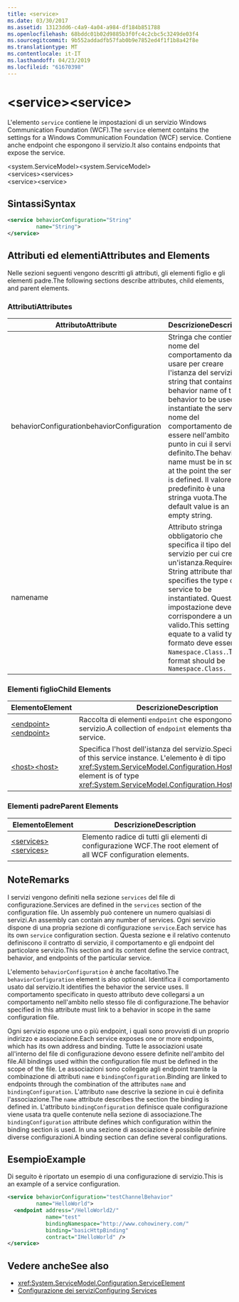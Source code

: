 ```yaml
---
title: <service>
ms.date: 03/30/2017
ms.assetid: 13123dd6-c4a9-4a04-a984-df184b851788
ms.openlocfilehash: 68bddc01b02d9885b3f0fc4c2cbc5c3249de03f4
ms.sourcegitcommit: 9b552addadfb57fab0b9e7852ed4f1f1b8a42f8e
ms.translationtype: MT
ms.contentlocale: it-IT
ms.lasthandoff: 04/23/2019
ms.locfileid: "61670398"
---
```

# <a name="service"></a><span data-ttu-id="9b6a7-101">\<service></span><span class="sxs-lookup"><span data-stu-id="9b6a7-101">\<service></span></span>
<span data-ttu-id="9b6a7-102">L'elemento `service` contiene le impostazioni di un servizio Windows Communication Foundation (WCF).</span><span class="sxs-lookup"><span data-stu-id="9b6a7-102">The `service` element contains the settings for a Windows Communication Foundation (WCF) service.</span></span> <span data-ttu-id="9b6a7-103">Contiene anche endpoint che espongono il servizio.</span><span class="sxs-lookup"><span data-stu-id="9b6a7-103">It also contains endpoints that expose the service.</span></span>  
  
 <span data-ttu-id="9b6a7-104">\<system.ServiceModel></span><span class="sxs-lookup"><span data-stu-id="9b6a7-104">\<system.ServiceModel></span></span>  
<span data-ttu-id="9b6a7-105">\<services></span><span class="sxs-lookup"><span data-stu-id="9b6a7-105">\<services></span></span>  
<span data-ttu-id="9b6a7-106">\<service></span><span class="sxs-lookup"><span data-stu-id="9b6a7-106">\<service></span></span>  
  
## <a name="syntax"></a><span data-ttu-id="9b6a7-107">Sintassi</span><span class="sxs-lookup"><span data-stu-id="9b6a7-107">Syntax</span></span>  
  
```xml  
<service behaviorConfiguration="String"
         name="String">
</service>
```  
  
## <a name="attributes-and-elements"></a><span data-ttu-id="9b6a7-108">Attributi ed elementi</span><span class="sxs-lookup"><span data-stu-id="9b6a7-108">Attributes and Elements</span></span>  
 <span data-ttu-id="9b6a7-109">Nelle sezioni seguenti vengono descritti gli attributi, gli elementi figlio e gli elementi padre.</span><span class="sxs-lookup"><span data-stu-id="9b6a7-109">The following sections describe attributes, child elements, and parent elements.</span></span>  
  
### <a name="attributes"></a><span data-ttu-id="9b6a7-110">Attributi</span><span class="sxs-lookup"><span data-stu-id="9b6a7-110">Attributes</span></span>  
  
|<span data-ttu-id="9b6a7-111">Attributo</span><span class="sxs-lookup"><span data-stu-id="9b6a7-111">Attribute</span></span>|<span data-ttu-id="9b6a7-112">Descrizione</span><span class="sxs-lookup"><span data-stu-id="9b6a7-112">Description</span></span>|  
|---------------|-----------------|  
|<span data-ttu-id="9b6a7-113">behaviorConfiguration</span><span class="sxs-lookup"><span data-stu-id="9b6a7-113">behaviorConfiguration</span></span>|<span data-ttu-id="9b6a7-114">Stringa che contiene il nome del comportamento da usare per creare l'istanza del servizio.</span><span class="sxs-lookup"><span data-stu-id="9b6a7-114">A string that contains the behavior name of the behavior to be used to instantiate the service.</span></span> <span data-ttu-id="9b6a7-115">Il nome del comportamento deve essere nell'ambito del punto in cui il servizio è definito.</span><span class="sxs-lookup"><span data-stu-id="9b6a7-115">The behavior name must be in scope at the point the service is defined.</span></span> <span data-ttu-id="9b6a7-116">Il valore predefinito è una stringa vuota.</span><span class="sxs-lookup"><span data-stu-id="9b6a7-116">The default value is an empty string.</span></span>|  
|<span data-ttu-id="9b6a7-117">name</span><span class="sxs-lookup"><span data-stu-id="9b6a7-117">name</span></span>|<span data-ttu-id="9b6a7-118">Attributo stringa obbligatorio che specifica il tipo del servizio per cui creare un'istanza.</span><span class="sxs-lookup"><span data-stu-id="9b6a7-118">Required String attribute that specifies the type of the service to be instantiated.</span></span> <span data-ttu-id="9b6a7-119">Questa impostazione deve corrispondere a un tipo valido.</span><span class="sxs-lookup"><span data-stu-id="9b6a7-119">This setting must equate to a valid type.</span></span> <span data-ttu-id="9b6a7-120">Il formato deve essere `Namespace.Class.`.</span><span class="sxs-lookup"><span data-stu-id="9b6a7-120">The format should be `Namespace.Class.`</span></span>|  
  
### <a name="child-elements"></a><span data-ttu-id="9b6a7-121">Elementi figlio</span><span class="sxs-lookup"><span data-stu-id="9b6a7-121">Child Elements</span></span>  
  
|<span data-ttu-id="9b6a7-122">Elemento</span><span class="sxs-lookup"><span data-stu-id="9b6a7-122">Element</span></span>|<span data-ttu-id="9b6a7-123">Descrizione</span><span class="sxs-lookup"><span data-stu-id="9b6a7-123">Description</span></span>|  
|-------------|-----------------|  
|[<span data-ttu-id="9b6a7-124">\<endpoint></span><span class="sxs-lookup"><span data-stu-id="9b6a7-124">\<endpoint></span></span>](../../../../../docs/framework/configure-apps/file-schema/wcf/endpoint-element.md)|<span data-ttu-id="9b6a7-125">Raccolta di elementi `endpoint` che espongono questo servizio.</span><span class="sxs-lookup"><span data-stu-id="9b6a7-125">A collection of `endpoint` elements that expose this service.</span></span>|  
|[<span data-ttu-id="9b6a7-126">\<host></span><span class="sxs-lookup"><span data-stu-id="9b6a7-126">\<host></span></span>](../../../../../docs/framework/configure-apps/file-schema/wcf/host.md)|<span data-ttu-id="9b6a7-127">Specifica l'host dell'istanza del servizio.</span><span class="sxs-lookup"><span data-stu-id="9b6a7-127">Specifies the host of this service instance.</span></span> <span data-ttu-id="9b6a7-128">L'elemento è di tipo <xref:System.ServiceModel.Configuration.HostElement>.</span><span class="sxs-lookup"><span data-stu-id="9b6a7-128">This element is of type <xref:System.ServiceModel.Configuration.HostElement>.</span></span>|  
  
### <a name="parent-elements"></a><span data-ttu-id="9b6a7-129">Elementi padre</span><span class="sxs-lookup"><span data-stu-id="9b6a7-129">Parent Elements</span></span>  
  
|<span data-ttu-id="9b6a7-130">Elemento</span><span class="sxs-lookup"><span data-stu-id="9b6a7-130">Element</span></span>|<span data-ttu-id="9b6a7-131">Descrizione</span><span class="sxs-lookup"><span data-stu-id="9b6a7-131">Description</span></span>|  
|-------------|-----------------|  
|[<span data-ttu-id="9b6a7-132">\<services></span><span class="sxs-lookup"><span data-stu-id="9b6a7-132">\<services></span></span>](../../../../../docs/framework/configure-apps/file-schema/wcf/services.md)|<span data-ttu-id="9b6a7-133">Elemento radice di tutti gli elementi di configurazione WCF.</span><span class="sxs-lookup"><span data-stu-id="9b6a7-133">The root element of all WCF configuration elements.</span></span>|  
  
## <a name="remarks"></a><span data-ttu-id="9b6a7-134">Note</span><span class="sxs-lookup"><span data-stu-id="9b6a7-134">Remarks</span></span>  
 <span data-ttu-id="9b6a7-135">I servizi vengono definiti nella sezione `services` del file di configurazione.</span><span class="sxs-lookup"><span data-stu-id="9b6a7-135">Services are defined in the `services` section of the configuration file.</span></span> <span data-ttu-id="9b6a7-136">Un assembly può contenere un numero qualsiasi di servizi.</span><span class="sxs-lookup"><span data-stu-id="9b6a7-136">An assembly can contain any number of services.</span></span> <span data-ttu-id="9b6a7-137">Ogni servizio dispone di una propria sezione di configurazione `service`.</span><span class="sxs-lookup"><span data-stu-id="9b6a7-137">Each service has its own `service` configuration section.</span></span> <span data-ttu-id="9b6a7-138">Questa sezione e il relativo contenuto definiscono il contratto di servizio, il comportamento e gli endpoint del particolare servizio.</span><span class="sxs-lookup"><span data-stu-id="9b6a7-138">This section and its content define the service contract, behavior, and endpoints of the particular service.</span></span>  
  
 <span data-ttu-id="9b6a7-139">L'elemento `behaviorConfiguration` è anche facoltativo.</span><span class="sxs-lookup"><span data-stu-id="9b6a7-139">The `behaviorConfiguration` element is also optional.</span></span> <span data-ttu-id="9b6a7-140">Identifica il comportamento usato dal servizio.</span><span class="sxs-lookup"><span data-stu-id="9b6a7-140">It identifies the behavior the service uses.</span></span> <span data-ttu-id="9b6a7-141">Il comportamento specificato in questo attributo deve collegarsi a un comportamento nell'ambito nello stesso file di configurazione.</span><span class="sxs-lookup"><span data-stu-id="9b6a7-141">The behavior specified in this attribute must link to a behavior in scope in the same configuration file.</span></span>  
  
 <span data-ttu-id="9b6a7-142">Ogni servizio espone uno o più endpoint, i quali sono provvisti di un proprio indirizzo e associazione.</span><span class="sxs-lookup"><span data-stu-id="9b6a7-142">Each service exposes one or more endpoints, which has its own address and binding.</span></span> <span data-ttu-id="9b6a7-143">Tutte le associazioni usate all'interno del file di configurazione devono essere definite nell'ambito del file.</span><span class="sxs-lookup"><span data-stu-id="9b6a7-143">All bindings used within the configuration file must be defined in the scope of the file.</span></span> <span data-ttu-id="9b6a7-144">Le associazioni sono collegate agli endpoint tramite la combinazione di attributi `name` e `bindingConfiguration`.</span><span class="sxs-lookup"><span data-stu-id="9b6a7-144">Binding are linked to endpoints through the combination of the attributes `name` and `bindingConfiguration`.</span></span> <span data-ttu-id="9b6a7-145">L'attributo `name` descrive la sezione in cui è definita l'associazione.</span><span class="sxs-lookup"><span data-stu-id="9b6a7-145">The `name` attribute describes the section the binding is defined in.</span></span> <span data-ttu-id="9b6a7-146">L'attributo `bindingConfiguration` definisce quale configurazione viene usata tra quelle contenute nella sezione di associazione.</span><span class="sxs-lookup"><span data-stu-id="9b6a7-146">The `bindingConfiguration` attribute defines which configuration within the binding section is used.</span></span> <span data-ttu-id="9b6a7-147">In una sezione di associazione è possibile definire diverse configurazioni.</span><span class="sxs-lookup"><span data-stu-id="9b6a7-147">A binding section can define several configurations.</span></span>  
  
## <a name="example"></a><span data-ttu-id="9b6a7-148">Esempio</span><span class="sxs-lookup"><span data-stu-id="9b6a7-148">Example</span></span>  
 <span data-ttu-id="9b6a7-149">Di seguito è riportato un esempio di una configurazione di servizio.</span><span class="sxs-lookup"><span data-stu-id="9b6a7-149">This is an example of a service configuration.</span></span>  
  
```xml  
<service behaviorConfiguration="testChannelBehavior"
         name="HelloWorld">
  <endpoint address="/HelloWorld2/"
            name="test"
            bindingNamespace="http://www.cohowinery.com/"
            binding="basicHttpBinding"
            contract="IHelloWorld" />
</service>
```  
  
## <a name="see-also"></a><span data-ttu-id="9b6a7-150">Vedere anche</span><span class="sxs-lookup"><span data-stu-id="9b6a7-150">See also</span></span>

- <xref:System.ServiceModel.Configuration.ServiceElement>
- [<span data-ttu-id="9b6a7-151">Configurazione dei servizi</span><span class="sxs-lookup"><span data-stu-id="9b6a7-151">Configuring Services</span></span>](../../../../../docs/framework/wcf/configuring-services.md)
